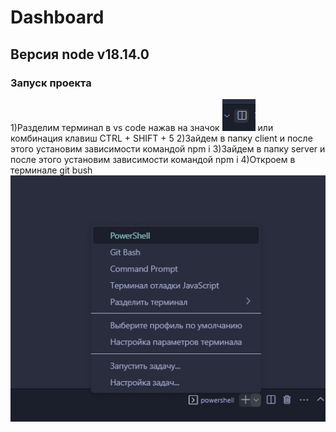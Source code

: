 # Dashboard

## Версия node v18.14.0

### Запуск проекта 
  1)Разделим терминал в vs code нажав на значок ![Image alt](https://github.com/saha23412/imgproj/raw/main/test1.jpg) или комбинация клавиш CTRL + SHIFT + 5
  2)Зайдем в папку client и после этого установим зависимости командой npm i
  3)Зайдем в папку server и после этого установим зависимости командой npm i 
  4)Откроем в терминале git bush
![Image alt](https://github.com/saha23412/imgproj/raw/main/test2.jpg) 
